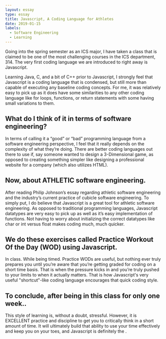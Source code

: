```yaml
---
layout: essay
type: essay
title: Javascript, A Coding Language for Athletes
date: 2019-01-15
labels:
  - Software Engineering
  - Learning
---
```


Going into the spring semester as an ICS major, I have taken a class that is claimed to be one of the most challenging courses in the ICS department, 314. The very first coding language we are introduced to right away is Javascript. 

Learning Java, C, and a bit of C++ prior to Javascript, I strongly feel that Javascript is a coding language that is condensed, but still more than capable of executing any baseline coding concepts. For me, it was relatively easy to pick up as it does have some similarities to any other coding language like for loops, functions, or return statements with some having small variations to them. 

## What do I think of it in terms of software engineering? 

In terms of calling it a “good” or “bad” programming language from a software engineering perspective, I feel that it really depends on the complexity of what they’re doing. There are better coding languages out there to use if, say someone wanted to design a 3-Dimensional game, as opposed to creating something simpler like designing a professional website for a company (which also utilizes HTML). 

## Now, about ATHLETIC software engineering.

After reading Philip Johnson’s essay regarding athletic software engineering and the industry’s current practice of cubicle software engineering. To simply put, I do believe that Javascript is a great tool for athletic software engineering. As opposed to traditional programming languages, Javascript datatypes are very easy to pick up as well as it’s easy implementation of functions. Not having to worry about initializing the correct datatypes like char or int versus float makes coding much, much quicker. 

## We do these exercises called Practice Workout Of the Day (WOD) using Javascript.

In class. While being timed. Practice WODs are useful, but nothing ever truly prepares you until you’re aware that you’re getting graded for coding on a short time basis. That is when the pressure kicks in and you’re truly pushed to your limits to when it actually matters. That is how Javascript's very useful "shortcut"-like coding language encourages that quick coding style.

## To conclude, after being in this class for only one week..

This style of learning is, without a doubt, stressful. However, it is EXCELLENT practice and discipline to get you to critically think in a short amount of time. It will ultimately build that ability to use your time effectively and keep you on your toes, and Javascript is definitely the .
